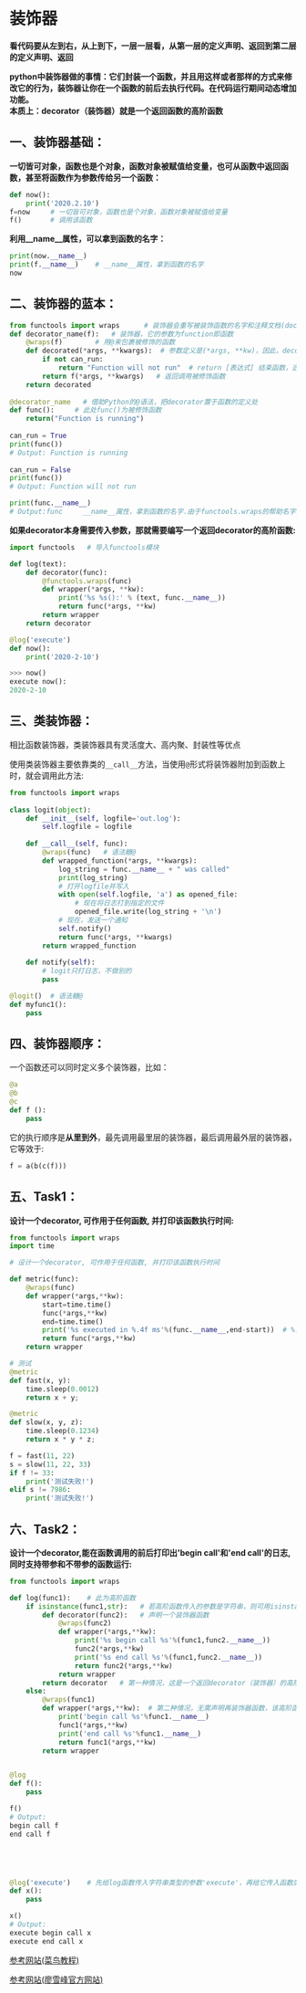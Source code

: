 # 装饰器


**看代码要从左到右，从上到下，一层一层看，从第一层的定义声明、返回到第二层的定义声明、返回**

**python中装饰器做的事情：它们封装一个函数，并且用这样或者那样的方式来修改它的行为，装饰器让你在一个函数的前后去执行代码。在代码运行期间动态增加功能。  
本质上：decorator（装饰器）就是一个返回函数的高阶函数**

## 一、装饰器基础：

**一切皆可对象，函数也是个对象，函数对象被赋值给变量，也可从函数中返回函数，甚至将函数作为参数传给另一个函数：**

```python
def now():
    print('2020.2.10')
f=now     # 一切皆可对象，函数也是个对象，函数对象被赋值给变量
f()       # 调用该函数
```
**利用__name__属性，可以拿到函数的名字：**
```python
print(now.__name__)   
print(f.__name__)    # __name__属性，拿到函数的名字
now
```


## 二、装饰器的蓝本：
```python
from functools import wraps      # 装饰器会重写被装饰函数的名字和注释文档(docstring)，有些依赖函数签名的代码执行就会出错，当用__name__属性查看函数名字会变成装饰器中的函数名。可用functools.wraps解决这一问题
def decorator_name(f):   # 装饰器，它的参数为function即函数
    @wraps(f)        # 用@来包裹被修饰的函数
    def decorated(*args, **kwargs):  # 参数定义是(*args, **kw)，因此，decorated()函数可以接受任意参数的调用
        if not can_run:
            return "Function will not run"  # return [表达式] 结束函数，选择性地返回一个值给调用方。不带表达式的return相当于返回 None。
        return f(*args, **kwargs)   # 返回调用被修饰函数
    return decorated
 
@decorator_name   # 借助Python的@语法，把decorator置于函数的定义处
def func():     # 此处func()为被修饰函数
    return("Function is running")
 
can_run = True
print(func())
# Output: Function is running
 
can_run = False
print(func())
# Output: Function will not run

print(func.__name__)
# Output:func     __name__属性，拿到函数的名字.由于functools.wraps的帮助名字无问题
```

**如果decorator本身需要传入参数，那就需要编写一个返回decorator的高阶函数:**
```python
import functools   # 导入functools模块

def log(text):
    def decorator(func):
        @functools.wraps(func)
        def wrapper(*args, **kw):
            print('%s %s():' % (text, func.__name__))
            return func(*args, **kw)
        return wrapper
    return decorator

@log('execute')
def now():
    print('2020-2-10')

>>> now()
execute now():
2020-2-10
```

## 三、类装饰器：

相比函数装饰器，类装饰器具有灵活度大、高内聚、封装性等优点

使用类装饰器主要依靠类的`__call__`方法，当使用` @ `形式将装饰器附加到函数上时，就会调用此方法:

```python
from functools import wraps
 
class logit(object):
    def __init__(self, logfile='out.log'):
        self.logfile = logfile
 
    def __call__(self, func):
        @wraps(func)   # 语法糖@
        def wrapped_function(*args, **kwargs):
            log_string = func.__name__ + " was called"
            print(log_string)
            # 打开logfile并写入
            with open(self.logfile, 'a') as opened_file:
                # 现在将日志打到指定的文件
                opened_file.write(log_string + '\n')
            # 现在，发送一个通知
            self.notify()
            return func(*args, **kwargs)
        return wrapped_function
 
    def notify(self):
        # logit只打日志，不做别的
        pass

@logit()  # 语法糖@
def myfunc1():
    pass
```


## 四、装饰器顺序：
一个函数还可以同时定义多个装饰器，比如：
```python
@a
@b
@c
def f ():
    pass
```
它的执行顺序是**从里到外**，最先调用最里层的装饰器，最后调用最外层的装饰器，它等效于:
```python
f = a(b(c(f)))
```



## 五、Task1：

**设计一个decorator, 可作用于任何函数, 并打印该函数执行时间:**

```python
from functools import wraps
import time

# 设计一个decorator, 可作用于任何函数, 并打印该函数执行时间

def metric(func):
    @wraps(func)
    def wrapper(*args,**kw):
        start=time.time()
        func(*args,**kw)
        end=time.time()
        print('%s executed in %.4f ms'%(func.__name__,end-start))  # %.f表示浮点型输出，%.af表示输出保留小数点后a位并且考虑四舍五入，（如%.2f保留后2位，%.f保留0位（i.e不保留））
        return func(*args,**kw)
    return wrapper 

# 测试
@metric
def fast(x, y):
    time.sleep(0.0012)
    return x + y;

@metric
def slow(x, y, z):
    time.sleep(0.1234)
    return x * y * z;

f = fast(11, 22)
s = slow(11, 22, 33)
if f != 33:
    print('测试失败!')
elif s != 7986:
    print('测试失败!')
```



## 六、Task2：

**设计一个decorator,能在函数调用的前后打印出'begin call'和'end call'的日志,同时支持带参和不带参的函数运行:**

```python
from functools import wraps

def log(func1):    # 此为高阶函数
    if isinstance(func1,str):   # 若高阶函数传入的参数是字符串，则可用isinstance判断
        def decorator(func2):   # 声明一个装饰器函数
            @wraps(func2)
            def wrapper(*args,**kw):
                print('%s begin call %s'%(func1,func2.__name__))
                func2(*args,**kw)
                print('%s end call %s'%(func1,func2.__name__))
                return func2(*args,**kw)
            return wrapper
        return decorator   # 第一种情况，这是一个返回decorator（装饰器）的高阶函数
    else:
        @wraps(func1)
        def wrapper(*args,**kw):  # 第二种情况，无需声明再装饰器函数，该高阶函数即为装饰器函数
            print('begin call %s'%func1.__name__)
            func1(*args,**kw)
            print('end call %s'%func1.__name__)
            return func1(*args,**kw)
        return wrapper


@log
def f():
    pass

f()
# Output:
begin call f
end call f





@log('execute')    # 先给log函数传入字符串类型的参数'execute'，再给它传入函数类型的参数f()
def x():
    pass

x()
# Output:
execute begin call x
execute end call x
```


[参考网站(菜鸟教程)](https://www.runoob.com/w3cnote/python-func-decorators.html)

[参考网站(廖雪峰官方网站)](https://www.liaoxuefeng.com/wiki/1016959663602400/1017451662295584#0)